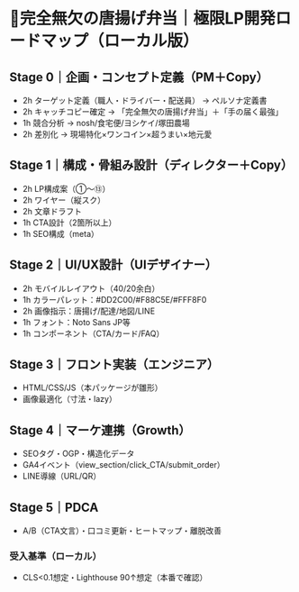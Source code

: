 # 🍱完全無欠の唐揚げ弁当｜極限LP開発ロードマップ（ローカル版）

## Stage 0｜企画・コンセプト定義（PM＋Copy）
- 2h ターゲット定義（職人・ドライバー・配送員） → ペルソナ定義書
- 2h キャッチコピー確定 → 「完全無欠の唐揚げ弁当」＋「手の届く最強」
- 1h 競合分析 → nosh/食宅便/ヨシケイ/塚田農場
- 2h 差別化 → 現場特化×ワンコイン×超うまい×地元愛

## Stage 1｜構成・骨組み設計（ディレクター＋Copy）
- 2h LP構成案（①〜⑬）
- 2h ワイヤー（縦スク）
- 2h 文章ドラフト
- 1h CTA設計（2箇所以上）
- 1h SEO構成（meta）

## Stage 2｜UI/UX設計（UIデザイナー）
- 2h モバイルレイアウト（40/20余白）
- 1h カラーパレット：#DD2C00/#F88C5E/#FFF8F0
- 2h 画像指示：唐揚げ/配達/地図/LINE
- 1h フォント：Noto Sans JP等
- 1h コンポーネント（CTA/カード/FAQ）

## Stage 3｜フロント実装（エンジニア）
- HTML/CSS/JS（本パッケージが雛形）
- 画像最適化（寸法・lazy）

## Stage 4｜マーケ連携（Growth）
- SEOタグ・OGP・構造化データ
- GA4イベント（view_section/click_CTA/submit_order）
- LINE導線（URL/QR）

## Stage 5｜PDCA
- A/B（CTA文言）・口コミ更新・ヒートマップ・離脱改善

### 受入基準（ローカル）
- CLS<0.1想定・Lighthouse 90↑想定（本番で確認）
